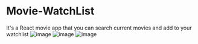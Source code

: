 # Movie-WatchList
It's a React  movie app that you can search current movies and add to your watchlist
![image](https://github.com/okademirbilek/Movie-WatchList/assets/48480726/e80f8bf5-8d73-4c99-81a1-9579d779c9e9)
![image](https://github.com/okademirbilek/Movie-WatchList/assets/48480726/deeab3f6-19ee-41ec-b79a-928005ad538c)
![image](https://github.com/okademirbilek/Movie-WatchList/assets/48480726/b5d6fc43-37fb-43f8-a1ca-b11d8a1ea6fb)


